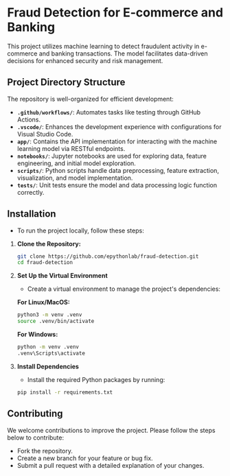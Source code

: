 
# Fraud Detection for E-commerce and Banking

This project utilizes machine learning to detect fraudulent activity in e-commerce and banking transactions. The model facilitates data-driven decisions for enhanced security and risk management.

## Project Directory Structure

The repository is well-organized for efficient development:

* **`.github/workflows/`**: Automates tasks like testing through GitHub Actions.
* **`.vscode/`**: Enhances the development experience with configurations for Visual Studio Code.
* **`app/`**: Contains the API implementation for interacting with the machine learning model via RESTful endpoints.
* **`notebooks/`**: Jupyter notebooks are used for exploring data, feature engineering, and initial model exploration.
* **`scripts/`**: Python scripts handle data preprocessing, feature extraction, visualization, and model implementation.
* **`tests/`**: Unit tests ensure the model and data processing logic function correctly.

## Installation

- To run the project locally, follow these steps:

1. **Clone the Repository:**

   ```bash
   git clone https://github.com/epythonlab/fraud-detection.git
   cd fraud-detection
   ```

2. **Set Up the Virtual Environment**

    - Create a virtual environment to manage the project's dependencies:

    **For Linux/MacOS:**

    ```bash
    python3 -m venv .venv
    source .venv/bin/activate
    ```

    **For Windows:**

    ```bash
    python -m venv .venv
    .venv\Scripts\activate
    ```

3. **Install Dependencies**

    - Install the required Python packages by running:

    ```bash
    pip install -r requirements.txt
    ```
    
## Contributing

We welcome contributions to improve the project. Please follow the steps below to contribute:

- Fork the repository.
- Create a new branch for your feature or bug fix.
- Submit a pull request with a detailed explanation of your changes.
